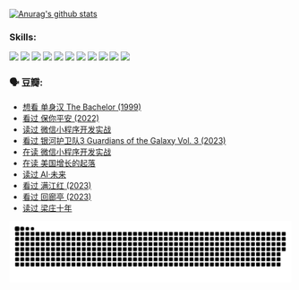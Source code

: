 
[![Anurag's github stats](https://github-readme-stats.vercel.app/api?username=w940853815)](https://github.com/anuraghazra/github-readme-stats)

### Skills:

<code><img height="32" src="https://cdn.jsdelivr.net/npm/simple-icons@v5/icons/python.svg"></code>
<code><img height="32" src="https://cdn.jsdelivr.net/npm/simple-icons@v5/icons/javascript.svg"></code>
<code><img height="32" src="https://cdn.jsdelivr.net/npm/simple-icons@v5/icons/django.svg"></code>
<code><img height="32" src="https://cdn.jsdelivr.net/npm/simple-icons@v5/icons/flask.svg"></code>
<code><img height="32" src="https://cdn.jsdelivr.net/npm/simple-icons@v5/icons/vuetify.svg"></code>
<code><img height="32" src="https://cdn.jsdelivr.net/npm/simple-icons@v5/icons/git.svg"></code>
<code><img height="32" src="https://cdn.jsdelivr.net/npm/simple-icons@v5/icons/docker.svg"></code>
<code><img height="32" src="https://cdn.jsdelivr.net/npm/simple-icons@v5/icons/postgresql.svg"></code>
<code><img height="32" src="https://cdn.jsdelivr.net/npm/simple-icons@v5/icons/elasticsearch.svg"></code>
<code><img height="32" src="https://cdn.jsdelivr.net/npm/simple-icons@v5/icons/macos.svg"></code>
<code><img height="32" src="https://cdn.jsdelivr.net/npm/simple-icons@v5/icons/linux.svg"></code>

### 🗣 豆瓣:

<!-- DOUBAN-ACTIVITIES:START -->
- [想看 单身汉 The Bachelor‎ (1999)](https://www.douban.com/people/136069238/status/4250318861/?_i=85327754)
- [看过 保你平安‎ (2022)](https://www.douban.com/people/136069238/status/4239139510/?_i=85327754)
- [读过 微信小程序开发实战](https://www.douban.com/people/136069238/status/4237321528/?_i=85327754)
- [看过 银河护卫队3 Guardians of the Galaxy Vol. 3‎ (2023)](https://www.douban.com/people/136069238/status/4236631849/?_i=85327754)
- [在读 微信小程序开发实战](https://www.douban.com/people/136069238/status/4230177692/?_i=85327754)
- [在读 美国增长的起落](https://www.douban.com/people/136069238/status/4220055912/?_i=85327754)
- [读过 AI·未来](https://www.douban.com/people/136069238/status/4220054171/?_i=85327754)
- [看过 满江红‎ (2023)](https://www.douban.com/people/136069238/status/4219146433/?_i=85327754)
- [看过 回廊亭‎ (2023)](https://www.douban.com/people/136069238/status/4215992758/?_i=85327754)
- [读过 梁庄十年](https://www.douban.com/people/136069238/status/4206664969/?_i=85327754)
<!-- DOUBAN-ACTIVITIES:END -->


![Snake animation](https://raw.githubusercontent.com/w940853815/w940853815/output/github-contribution-grid-snake.svg)

<!--
**w940853815/w940853815** is a ✨ _special_ ✨ repository because its `README.md` (this file) appears on your GitHub profile.

Here are some ideas to get you started:

- 🔭 I’m currently working on ...
- 🌱 I’m currently learning ...
- 👯 I’m looking to collaborate on ...
- 🤔 I’m looking for help with ...
- 💬 Ask me about ...
- 📫 How to reach me: ...
- 😄 Pronouns: ...
- ⚡ Fun fact: ...
-->
